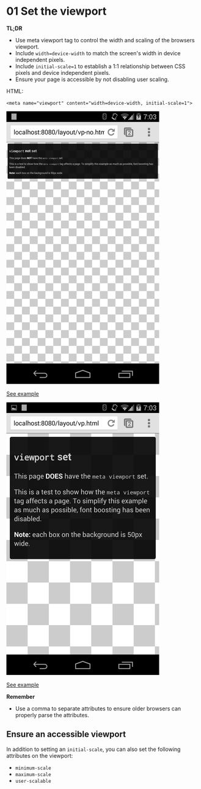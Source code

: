 # 01 Set the viewport

**TL;DR**

- Use meta viewport tag to control the width and scaling of the browsers viewport.
- Include `width=device-width` to match the screen's width in device independent pixels.
- Include `initial-scale=1` to establish a 1:1 relationship between CSS pixels and device independent pixels.
- Ensure your page is accessible by not disabling user scaling.

HTML:

    <meta name="viewport" content="width=device-width, initial-scale=1">

![Page without a viewport set](imgs/no-vp.png)

[See example](samples/vp-no.html)

![Page with a viewport set](imgs/vp.png)

[See example](samples/vp.html)

**Remember**

- Use a comma to separate attributes to ensure older browsers can properly parse the attributes.

## Ensure an accessible viewport

In addition to setting an `initial-scale`, you can also set the following attributes on the viewport:

- `minimum-scale`
- `maximum-scale`
- `user-scalable`
